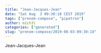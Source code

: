 ```yaml
---
title: "Jean-Jacques-Jean"
date: "Sat Aug  3 09:30:18 CEST 2019"
tags: ["prenom-compose", "pipotron"]
author: m1ch3l
categories: ["generated"]
slug: "prenom-compose/2019-08-03-09:30:18"
---
```


Jean-Jacques-Jean
